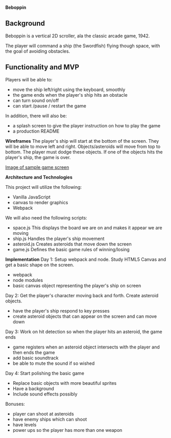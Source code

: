 
**Beboppin**


**Background**
------------------
Beboppin is a vertical 2D scroller, ala the classic arcade game, 1942.

The player will command a ship (the Swordfish) flying though space,
with the goal of avoiding obstacles.

Functionality and MVP
------------------------
Players will be able to:
- move the ship left/right using the keyboard, smoothly
- the game ends when the player's ship hits an obstacle
- can turn sound on/off
- can start /pause / restart the game

In addition, there will also be:
- a splash screen to give the player instruction on how to play the game
- a production README


**Wireframes**
The player's ship will start at the bottom of the screen. They will be able to move left and right.
Objects/asteroids will move from top to bottom. The player must dodge these objects. If
one of the objects hits the player's ship, the game is over.

[Image of sample game screen](images/beboppin.png)

**Architecture and Technologies**

This project will utilize the following:
- Vanilla JavaScript
- canvas to render graphics
- Webpack

We will also need the following scripts:
- space.js  This displays the board we are on and makes it appear we are moving
- ship.js Handles the player's ship movement
- asteroid.js Creates asteroids that move down the screen
- game.js Defines the basic game rules of winning/losing

**Implementation**
Day 1: Setup webpack and node. Study HTML5 Canvas and get a basic shape on the screen.
- webpack
- node modules
- basic canvas object representing the player's ship on screen

Day 2: Get the player's character moving back and forth. Create asteroid objects.
- have the player's ship respond to key presses
- create asteroid objects that can appear on the screen and can move down

Day 3: Work on hit detection so when the player hits an asteroid, the game ends
- game registers when an asteroid object intersects with the player and then ends the game
- add basic soundtrack
- be able to mute the sound if so wished

Day 4: Start polishing the basic game
- Replace basic objects with more beautiful sprites
- Have a background
- Include sound effects possibly

Bonuses:
- player can shoot at asteroids
- have enemy ships which can shoot
- have levels
- power ups so the player has more than one weapon
